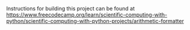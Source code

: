 Instructions for building this project can be found at https://www.freecodecamp.org/learn/scientific-computing-with-python/scientific-computing-with-python-projects/arithmetic-formatter
